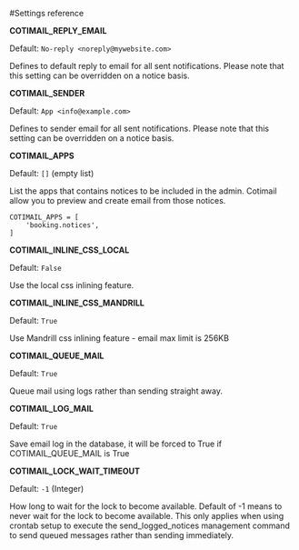 #Settings reference

**COTIMAIL_REPLY_EMAIL**

Default: `No-reply <noreply@mywebsite.com>`

Defines to default reply to email for all sent notifications. Please note that
this setting can be overridden on a notice basis.

**COTIMAIL_SENDER**

Default: `App <info@example.com>`

Defines to sender email for all sent notifications. Please note that
this setting can be overridden on a notice basis.

**COTIMAIL_APPS**

Default: `[]` (empty list)

List the apps that contains notices to be included in the admin. Cotimail allow you to preview and create email from those notices.

	COTIMAIL_APPS = [
		'booking.notices',
	]

**COTIMAIL_INLINE_CSS_LOCAL**

Default: `False`

Use the local css inlining feature.

**COTIMAIL_INLINE_CSS_MANDRILL**

Default: `True`

Use Mandrill css inlining feature - email max limit is 256KB

**COTIMAIL_QUEUE_MAIL**

Default: `True`
	
Queue mail using logs rather than sending straight away.

**COTIMAIL_LOG_MAIL**

Default: `True`

Save email log in the database, it will be forced to True if COTIMAIL_QUEUE_MAIL is True

**COTIMAIL_LOCK_WAIT_TIMEOUT**

Default: `-1` (Integer)

How long to wait for the lock to become available. Default of -1 means to never 
wait for the lock to become available. This only applies when using crontab 
setup to execute the send_logged_notices management command to send queued 
messages rather than sending immediately.